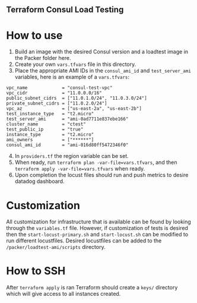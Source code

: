 ## Terraform Consul Load Testing

# How to use
1. Build an image with the desired Consul version and a loadtest image in the Packer folder here.
2. Create your own `vars.tfvars` file in this directory.
3. Place the appropriate AMI IDs in the `consul_ami_id` and `test_server_ami` variables, here is an example of a `vars.tfvars`:
```
vpc_name             = "consul-test-vpc"
vpc_cidr             = "11.0.0.0/16"
public_subnet_cidrs  = ["11.0.1.0/24", "11.0.3.0/24"]
private_subnet_cidrs = ["11.0.2.0/24"]
vpc_az               = ["us-east-2a", "us-east-2b"]
test_instance_type   = "t2.micro"
test_server_ami      = "ami-0ad7711e837ebe166"
cluster_name         = "ctest"
test_public_ip       = "true"
instance_type        = "t2.micro"
ami_owners           = ["******"]
consul_ami_id        = "ami-016d80ff5472346f0"
```
4. In `providers.tf` the region variable can be set.
5. When ready, run `terraform plan -var-file=vars.tfvars`, and then `terraform apply -var-file=vars.tfvars` when ready.
6. Upon completion the locust files should run and push metrics to desire datadog dashboard. 

# Customization 
All customization for infrastructure that is available can be found by looking through the `variables.tf` file. However, if customization of tests is desired then the `start-locust-primary.sh` and `start-locust.sh` can be modified to run different locustfiles. Desired locustfiles can be added to the 
`/packer/loadtest-ami/scripts` directory. 

# How to SSH
After `terraform apply` is ran Terraform should create a `keys/` directory which will give access to all instances created. 
